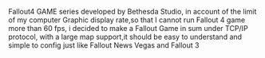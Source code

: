Fallout4 GAME series developed by Bethesda Studio,
in account of the limit of my computer Graphic display rate,so that I cannot run Fallout 4 game more than 60 fps,
i decided to make a Fallout Game in sum under TCP/IP protocol,
with a large map support,it should be easy to understand and simple to config just like Fallout News Vegas and Fallout 3
 

